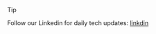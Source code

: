 > [!TIP]
> Follow our Linkedin for daily tech updates: [linkdin](https://www.linkedin.com/company/building-for-fun/)
